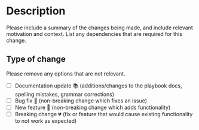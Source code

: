 # Description

Please include a summary of the changes being made, and include relevant motivation and context.
List any dependencies that are required for this change.

## Type of change

Please remove any options that are not relevant.

- [ ] Documentation update 📚 (additions/changes to the playbook docs, spelling mistakes, grammar corrections)
- [ ] Bug fix 🐛  (non-breaking change which fixes an issue)
- [ ] New feature 🎉  (non-breaking change which adds functionality)
- [ ] Breaking change 💔 (fix or feature that would cause existing functionality to not work as expected)
